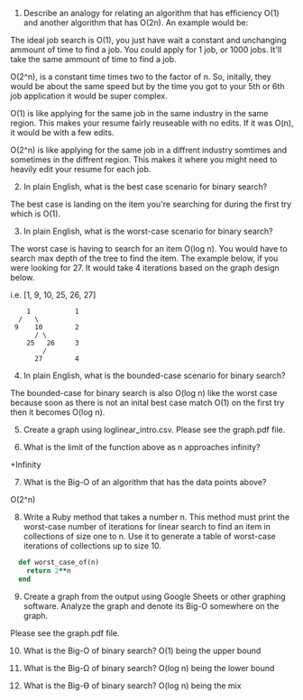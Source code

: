 1. Describe an analogy for relating an algorithm that has efficiency O(1) and another algorithm that has O(2n). An example would be:

The ideal job search is O(1), you just have wait a constant and unchanging ammount of time to find a job. You could apply for 1 job, or 1000 jobs. It'll take the same ammount of time to find a job. 

O(2^n), is a constant time times two to the factor of n. So, initally, they would be about the same speed but by the time you got to your 5th or 6th job application it would be super complex.

O(1) is like applying for the same job in the same industry in the same region. This makes your resume fairly reuseable with no edits. If it was O(n), it would be with a few edits.

O(2^n) is like applying for the same job in a diffrent industry somtimes and sometimes in the diffrent region. This makes it where you might need to heavily edit your resume for each job.

2. In plain English, what is the best case scenario for binary search?

The best case is landing on the item you're searching for during the first try which is O(1).

3. In plain English, what is the worst-case scenario for binary search?

The worst case is having to search for an item O(log n). You would have to search max depth of the tree to find the item. The example below, if you were looking for 27. It would take 4 iterations based on the graph design below.

i.e. [1, 9, 10, 25, 26, 27]

        1           1
      /   \
     9    10        2
          / \
        25   26     3
            /
          27        4


4. In plain English, what is the bounded-case scenario for binary search?

The bounded-case for binary search is also O(log n) like the worst case because soon as there is not an inital best case match O(1) on the first try then it becomes O(log n).


5. Create a graph using loglinear_intro.csv.
Please see the graph.pdf file.

6. What is the limit of the function above as n approaches infinity?

+Infinity

7. What is the Big-O of an algorithm that has the data points above?

O(2^n)

8. Write a Ruby method that takes a number n. This method must print the worst-case number of iterations for linear search to find an item in collections of size one to n. Use it to generate a table of worst-case iterations of collections up to size 10.

```ruby
  def worst_case_of(n)
    return 2**n
  end
```
9. Create a graph from the output using Google Sheets or other graphing software. Analyze the graph and denote its Big-O somewhere on the graph.

Please see the graph.pdf file.

10. What is the Big-O of binary search?
O(1) being the upper bound

11. What is the Big-Ω of binary search?
O(log n) being the lower bound

12. What is the Big-Ө of binary search?
O(log n) being the mix
